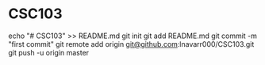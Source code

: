 # CSC103
echo "# CSC103" >> README.md
git init
git add README.md
git commit -m "first commit"
git remote add origin git@github.com:lnavarr000/CSC103.git
git push -u origin master
